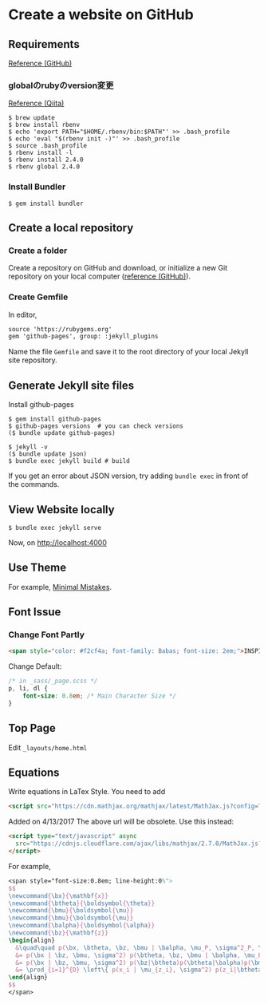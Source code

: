 # Create a website on GitHub

## Requirements
[Reference (GitHub)](https://help.github.com/articles/setting-up-your-github-pages-site-locally-with-jekyll/)

### globalのrubyのversion変更
[Reference (Qiita)](http://qiita.com/keneo/items/1772adc2ebbde229fb71)
```terminal
$ brew update
$ brew install rbenv
$ echo 'export PATH="$HOME/.rbenv/bin:$PATH"' >> .bash_profile
$ echo 'eval "$(rbenv init -)"' >> .bash_profile
$ source .bash_profile
$ rbenv install -l
$ rbenv install 2.4.0
$ rbenv global 2.4.0
```

### Install Bundler
```terminal
$ gem install bundler
```

## Create a local repository
### Create a folder
Create a repository on GitHub and download, or initialize a new Git repository on your local computer ([reference (GitHub)](https://help.github.com/articles/setting-up-your-github-pages-site-locally-with-jekyll/#step-1-create-a-local-repository-for-your-jekyll-site)).

### Create Gemfile
In editor,
```txt
source 'https://rubygems.org'
gem 'github-pages', group: :jekyll_plugins
```

Name the file `Gemfile` and save it to the root directory of your local Jekyll site repository.

## Generate Jekyll site files
Install github-pages
```terminal
$ gem install github-pages
$ github-pages versions  # you can check versions
($ bundle update github-pages)
```

```terminal
$ jekyll -v
($ bundle update json)
$ bundle exec jekyll build # build
```

If you get an error about JSON version, try adding `bundle exec` in front of the commands.

## View Website locally
```terminal
$ bundle exec jekyll serve
```

Now, on [http://localhost:4000](http://localhost:4000)

## Use Theme
For example, [Minimal Mistakes](https://mmistakes.github.io/minimal-mistakes/docs/quick-start-guide/).

## Font Issue
### Change Font Partly
```md
<span style="color: #f2cf4a; font-family: Babas; font-size: 2em;">INSPIRATION DAY</span>
```
Change Default:
```css
/* in _sass/_page.scss */
p, li, dl {
	font-size: 0.8em; /* Main Character Size */
}
```

## Top Page
Edit `_layouts/home.html`

## Equations
Write equations in LaTex Style. You need to add
```md
<script src="https://cdn.mathjax.org/mathjax/latest/MathJax.js?config=TeX-AMS-MML_HTMLorMML" type="text/javascript"></script>
```
Added on 4/13/2017
The above url will be obsolete. Use this instead:
```md
<script type="text/javascript" async
  src="https://cdnjs.cloudflare.com/ajax/libs/mathjax/2.7.0/MathJax.js?config=TeX-AMS-MML_HTMLorMML">
</script>
```

For example,
```latex
<span style="font-size:0.8em; line-height:0%">
$$
\newcommand{\bx}{\mathbf{x}}
\newcommand{\btheta}{\boldsymbol{\theta}}
\newcommand{\bmu}{\boldsymbol{\mu}}
\newcommand{\bmu}{\boldsymbol{\mu}}
\newcommand{\balpha}{\boldsymbol{\alpha}}
\newcommand{\bz}{\mathbf{z}}
\begin{align}
  &\quad\quad p(\bx, \btheta, \bz, \bmu | \balpha, \mu_P, \sigma^2_P, \sigma^2)\\
  &= p(\bx | \bz, \bmu, \sigma^2) p(\btheta, \bz, \bmu | \balpha, \mu_P, \sigma^2_P, \sigma^2)\\
  &= p(\bx | \bz, \bmu, \sigma^2) p(\bz|\btheta)p(\btheta|\balpha)p(\bmu|\mu_P, \sigma^2_P)\\[3pt]
  &= \prod_{i=1}^{D} \left\{ p(x_i | \mu_{z_i}, \sigma^2) p(z_i|\btheta) \right\} \cdot p(\btheta|\balpha) \cdot \prod_{k=1}^{K} p(\mu_k | \mu_P, \sigma_P^2)
\end{align}
$$
</span>
```
